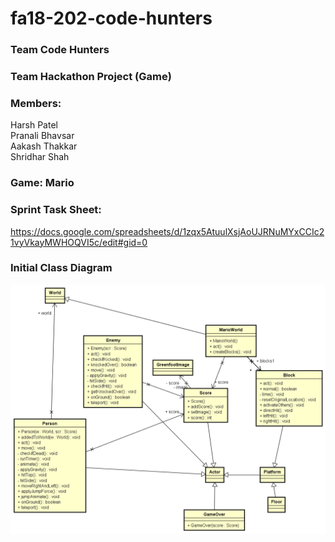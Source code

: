# fa18-202-code-hunters

### Team Code Hunters
  
### Team Hackathon Project (Game)  
  
### Members:

 Harsh Patel  
 Pranali Bhavsar  
 Aakash Thakkar  
 Shridhar Shah   
  
  
### Game: Mario  
### Sprint Task Sheet:  
https://docs.google.com/spreadsheets/d/1zqx5AtuulXsjAoUJRNuMYxCCIc21vyVkayMWHOQVI5c/edit#gid=0
### Initial Class Diagram
![alt text](https://github.com/nguyensjsu/fa18-202-code-hunters/blob/master/Diagrams/Initial%20Class%20Diagram.png)
